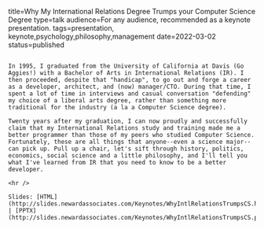 title=Why My International Relations Degree Trumps your Computer Science Degree
type=talk
audience=For any audience, recommended as a keynote presentation.
tags=presentation, keynote,psychology,philosophy,management
date=2022-03-02
status=published
~~~~~~

In 1995, I graduated from the University of California at Davis (Go Aggies!) with a Bachelor of Arts in International Relations (IR). I then proceeded, despite that "handicap", to go out and forge a career as a developer, architect, and (now) manager/CTO. During that time, I spent a lot of time in interviews and casual conversation "defending" my choice of a liberal arts degree, rather than something more traditional for the industry (a la a Computer Science degree).

Twenty years after my graduation, I can now proudly and successfully claim that my International Relations study and training made me a better programmer than those of my peers who studied Computer Science. Fortunately, these are all things that anyone--even a science major--can pick up. Pull up a chair, let's sift through history, politics, economics, social science and a little philosophy, and I'll tell you what I've learned from IR that you need to know to be a better developer.
    
<hr />

Slides: [HTML](http://slides.newardassociates.com/Keynotes/WhyIntlRelationsTrumpsCS.html) | [PPTX](http://slides.newardassociates.com/Keynotes/WhyIntlRelationsTrumpsCS.pptx)

